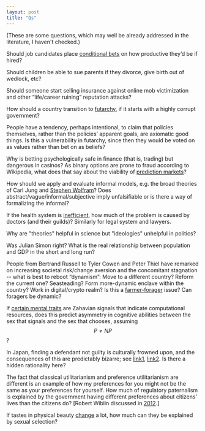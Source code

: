 ```yaml
---
layout: post
title: "Qs"
---
```


(These are some questions, which may well be already addressed in the
literature, I haven't checked.)

Should job candidates place [conditional
bets](http://mason.gmu.edu/~rhanson/dumpceo.html) on how productive they’d be
if hired?
<!--
Should other people who know the candidate or company be able to bet too?
redundant
-->

Should children be able to sue parents if they divorce, give birth out of
wedlock, etc?

Should someone start selling insurance against online mob victimization and
other “life/career ruining” reputation attacks?

How should a country transition to [futarchy](http://mason.gmu.edu/~rhanson/futarchy.html),
if it starts with a highly corrupt government?

People have a tendency, perhaps intentional, to claim that policies themselves,
rather than the policies’ apparent goals, are axiomatic good things.
Is this a vulnerability in futarchy, since then they would be voted on as
values rather than bet on as beliefs?

Why is betting psychologically safe in finance (that is, trading) but dangerous
in casinos? As binary options are prone to fraud according to Wikipedia, what
does that say about the viability of
[prediction markets](https://en.wikipedia.org/wiki/Prediction_market)?

How should we apply and evaluate informal models, e.g. the broad theories of
Carl Jung and
[Stephen Wolfram](https://www.wolframscience.com/nks/)?
Does abstract/vague/informal/subjective imply unfalsifiable or is there a
way of formalizing the informal?

If the health system is
[inefficient](http://www.overcomingbias.com/2007/05/rand_health_ins.html), how
much of the problem is caused by doctors (and their guilds)? Similarly for
legal system and lawyers.

Why are "theories" helpful in science but "ideologies" unhelpful in politics?

Was Julian Simon right? What is the real relationship between population and
GDP in the short and long run?

People from Bertrand Russell to Tyler Cowen and Peter Thiel have remarked on
increasing societal risk/change aversion and the concomitant stagnation -- what
is best to reboot “dynamism”: Move to a different country? Reform the current
one? Seasteading? Form more-dynamic enclave within the country? Work in
digital/crypto realm? Is this a [farmer-forager](http://www.overcomingbias.com/2010/10/fear-made-farmers.html)
issue? Can foragers be dynamic?

If [certain mental traits](https://www.primalpoly.com/the-mating-mind) are
Zahavian signals that indicate computational resources, does this predict
asymmetry in cognitive abilities between the sex that signals and the sex that
chooses, assuming $$P \neq NP$$?

In Japan, finding a defendant not guilty is culturally frowned upon, and
the consequences of this are predictably bizarre; see
[link1](https://www.youtube.com/watch?v=IRn4xzaugbk),
[link2](https://en.wikipedia.org/wiki/I_Just_Didn't_Do_It).
Is there a hidden rationality here?

The fact that classical utilitarianism and preference utilitarianism are
different is an example of how my preferences for you might not be the same as
your preferences for yourself.
How much of regulatory paternalism is explained by the government having
different preferences about citizens’ lives than the citizens do?
[Robert Wiblin discussed in [2012](http://www.overcomingbias.com/2012/10/paternalism-can-be-kind-just-not-to-present-you.html).]

If tastes in physical beauty
[change](https://www.nytimes.com/1977/10/23/archives/when-fat-was-in-fashion-abundant-flesh-was-a-thing-of-beauty-to.html)
a lot, how much can they be explained by sexual selection?

